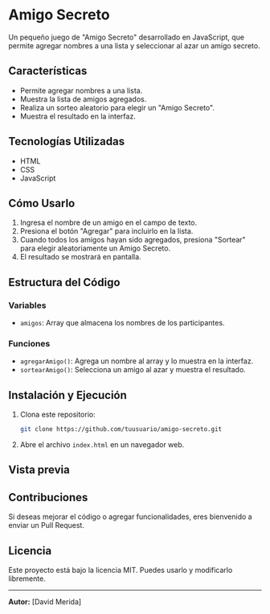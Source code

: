 # Amigo Secreto

Un pequeño juego de "Amigo Secreto" desarrollado en JavaScript, que permite agregar nombres a una lista y seleccionar al azar un amigo secreto.

## Características
- Permite agregar nombres a una lista.
- Muestra la lista de amigos agregados.
- Realiza un sorteo aleatorio para elegir un "Amigo Secreto".
- Muestra el resultado en la interfaz.

## Tecnologías Utilizadas
- HTML
- CSS
- JavaScript

## Cómo Usarlo
1. Ingresa el nombre de un amigo en el campo de texto.
2. Presiona el botón "Agregar" para incluirlo en la lista.
3. Cuando todos los amigos hayan sido agregados, presiona "Sortear" para elegir aleatoriamente un Amigo Secreto.
4. El resultado se mostrará en pantalla.

## Estructura del Código
### Variables
- `amigos`: Array que almacena los nombres de los participantes.

### Funciones
- `agregarAmigo()`: Agrega un nombre al array y lo muestra en la interfaz.
- `sortearAmigo()`: Selecciona un amigo al azar y muestra el resultado.

## Instalación y Ejecución
1. Clona este repositorio:
   ```sh
   git clone https://github.com/tuusuario/amigo-secreto.git
   ```
2. Abre el archivo `index.html` en un navegador web.

## Vista previa 


## Contribuciones
Si deseas mejorar el código o agregar funcionalidades, eres bienvenido a enviar un Pull Request.

## Licencia
Este proyecto está bajo la licencia MIT. Puedes usarlo y modificarlo libremente.

---

**Autor:** [David Merida]


